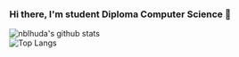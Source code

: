 ### Hi there, I'm student Diploma Computer Science 👋

![nblhuda's github stats](https://github-readme-stats.vercel.app/api?username=nblhuda&count_private=true&show_icons=true&&theme=nightowl&include_all_commits=true)   
![Top Langs](https://github-readme-stats.vercel.app/api/top-langs/?username=nblhuda&layout=compact&theme=nightowl)


<!--
**nblhuda/nblhuda** is a ✨ _special_ ✨ repository because its `README.md` (this file) appears on your GitHub profile.

Here are some ideas to get you started:

- 🔭 I’m currently working on ...
- 🌱 I’m currently learning ...Laravel
- 👯 I’m looking to collaborate on ...
- 🤔 I’m looking for help with ...
- 💬 Ask me about ...
- 📫 How to reach me: ...
- 😄 Pronouns: ...
- ⚡ Fun fact: ...
-->
